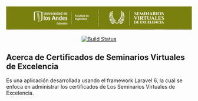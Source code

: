 <p align="center"><img src="./public/excelencia/cabezote.jpg"></p>

<p align="center">
<a href="https://travis-ci.org/donleandro/Certificados-de-Excelencia-Uniandes"><img src="https://travis-ci.org/donleandro/Certificados-de-Excelencia-Uniandes.svg" alt="Build Status"></a>
</p>

## Acerca de Certificados de Seminarios Virtuales de Excelencia

Es una aplicación desarrollada usando el framework Laravel 6, la cual se enfoca en administrar los certificados de Los Seminarios Virtuales de Excelencia.
